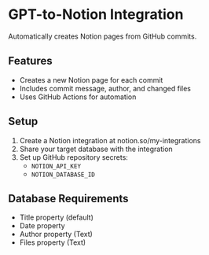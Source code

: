 # GPT-to-Notion Integration

Automatically creates Notion pages from GitHub commits.

## Features
- Creates a new Notion page for each commit
- Includes commit message, author, and changed files
- Uses GitHub Actions for automation

## Setup
1. Create a Notion integration at notion.so/my-integrations
2. Share your target database with the integration
3. Set up GitHub repository secrets:
   - `NOTION_API_KEY`
   - `NOTION_DATABASE_ID`

## Database Requirements
- Title property (default)
- Date property
- Author property (Text)
- Files property (Text)
